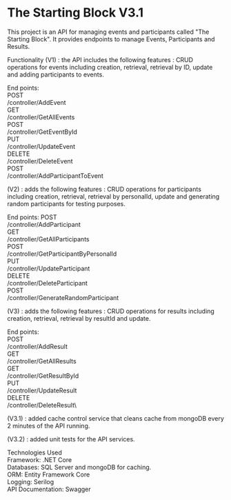 # The Starting Block V3.1

This project is an API for managing events and participants called "The Starting Block". It provides endpoints to manage Events, Participants and Results.

Functionality (V1) : the API includes the following features : CRUD operations for events including creation, retrieval, retrieval by ID, update and adding participants to events.

End points:\
POST\
/controller/AddEvent\
GET\
/controller/GetAllEvents\
POST\
/controller/GetEventById\
PUT\
/controller/UpdateEvent\
DELETE\
/controller/DeleteEvent\
POST\
/controller/AddParticipantToEvent

(V2) : adds the following features : CRUD operations for participants including creation, retrieval, retrieval by personalId, update and generating random participants for testing purposes.

End points:
POST\
/controller/AddParticipant\
GET\
/controller/GetAllParticipants\
POST\
/controller/GetParticipantByPersonalId\
PUT\
/controller/UpdateParticipant\
DELETE\
/controller/DeleteParticipant\
POST\
/controller/GenerateRandomParticipant

(V3) : adds the following features : CRUD operations for results including creation, retrieval, retrieval by resultId and update.

End points:\
POST\
/controller/AddResult\
GET\
/controller/GetAllResults\
GET\
/controller/GetResultById\
PUT\
/controller/UpdateResult\
DELETE\
/controller/DeleteResult\

(V3.1) : added cache control service that cleans cache from mongoDB every 2 minutes of the API running.

(V3.2) : added unit tests for the API services.

Technologies Used\
Framework: .NET Core\
Databases: SQL Server and mongoDB for caching.\
ORM: Entity Framework Core\
Logging: Serilog\
API Documentation: Swagger
